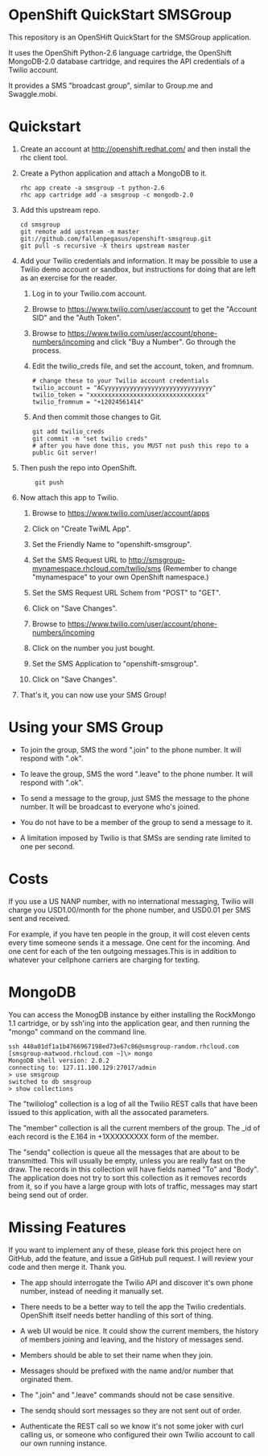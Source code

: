 # OpenShift QuickStart SMSGroup

This repository is an OpenSHift QuickStart for the SMSGroup application.

It uses the OpenShift Python-2.6 language cartridge, the OpenShift MongoDB-2.0 database cartridge, and requires the API credentials of a Twilio account.

It provides a SMS "broadcast group", similar to Group.me and Swaggle.mobi.


Quickstart
==========

1.  Create an account at http://openshift.redhat.com/ and then install the rhc client tool.

2.  Create a Python application and attach a MongoDB to it.

        rhc app create -a smsgroup -t python-2.6
        rhc app cartridge add -a smsgroup -c mongodb-2.0

3.  Add this upstream repo.

        cd smsgroup
        git remote add upstream -m master git://github.com/fallenpegasus/openshift-smsgroup.git
        git pull -s recursive -X theirs upstream master

4.  Add your Twilio credentials and information. It may be possible to use a Twilio demo account or sandbox, but instructions for doing that are left as an exercise for the reader.

    1.  Log in to your Twilio.com account.

    2.  Browse to https://www.twilio.com/user/account to get the "Account SID" and the "Auth Token".

    3.  Browse to https://www.twilio.com/user/account/phone-numbers/incoming and click "Buy a Number". Go through the process.

    4.  Edit the twilio_creds file, and set the account, token, and fromnum.

            # change these to your Twilio account credentials
            twilio_account = "ACyyyyyyyyyyyyyyyyyyyyyyyyyyyyyy"
            twilio_token = "xxxxxxxxxxxxxxxxxxxxxxxxxxxxxxxx"
            twilio_fromnum = "+12024561414"

    5.  And then commit those changes to Git.

            git add twilio_creds
            git commit -m "set twilio creds"
            # after you have done this, you MUST not push this repo to a public Git server!

5.  Then push the repo into OpenShift.

            git push

6.  Now attach this app to Twilio.

    1.  Browse to https://www.twilio.com/user/account/apps

    2.  Click on "Create TwiML App".

    3.  Set the Friendly Name to "openshift-smsgroup".

    4.  Set the SMS Request URL to http://smsgroup-mynamespace.rhcloud.com/twilio/sms (Remember to change "mynamespace" to your own OpenShift namespace.)

    5.  Set the SMS Request URL Schem from "POST" to "GET".

    6.  Click on "Save Changes".

    7.  Browse to https://www.twilio.com/user/account/phone-numbers/incoming

    8.  Click on the number you just bought.

    9.  Set the SMS Application to "openshift-smsgroup".

    1.  Click on "Save Changes".

7.  That's it, you can now use your SMS Group!



Using your SMS Group
====================

* To join the group, SMS the word ".join" to the phone number. It will respond with ".ok".

* To leave the group, SMS the word ".leave" to the phone number. It will respond with ".ok".

* To send a message to the group, just SMS the message to the phone number. It will be broadcast to everyone who's joined.

* You do not have to be a member of the group to send a message to it.

* A limitation imposed by Twilio is that SMSs are sending rate limited to one per second.


Costs
=====

If you use a US NANP number, with no international messaging, Twilio will charge you USD1.00/month for the phone number, and USD0.01 per SMS sent and received.

For example, if you have ten people in the group, it will cost eleven cents every time someone sends it a message. One cent for the incoming. And one cent for each of the ten outgoing messages.This is in addition to whatever your cellphone carriers are charging for texting.


MongoDB
=======

You can access the MonogDB instance by either installing the RockMongo 1.1 cartridge, or by ssh'ing into the application gear, and then running the "mongo" command on the command line.

    ssh 440a01df1a1b4766967198ed73e67c86@smsgroup-random.rhcloud.com
    [smsgroup-matwood.rhcloud.com ~]\> mongo
    MongoDB shell version: 2.0.2
    connecting to: 127.11.100.129:27017/admin
    > use smsgroup
    switched to db smsgroup
    > show collections

The "twiliolog" collection is a log of all the Twilio REST calls that have been issued to this application, with all the assocated parameters.

The "member" collection is all the current members of the group. The _id of each record is the E.164 in +1XXXXXXXXX form of the member.

The "sendq" collection is queue all the messages that are about to be transmitted. This will usually be empty, unless you are really fast on the draw. The records in this collection will have fields named "To" and "Body". The application does not try to sort this collection as it removes records from it, so if you have a large group with lots of traffic, messages may start being send out of order.

Missing Features
================

If you want to implement any of these, please fork this project here on GitHub, add the feature, and issue a GitHub pull request. I will review your code and then merge it. Thank you.

* The app should interrogate the Twilio API and discover it's own phone number, instead of needing it manually set.

* There needs to be a better way to tell the app the Twilio credentials. OpenShift itself needs better handling of this sort of thing.

* A web UI would be nice. It could show the current members, the history of members joining and leaving, and the history of messages send.

* Members should be able to set their name when they join.

* Messages should be prefixed with the name and/or number that orginated them.

* The ".join" and ".leave" commands should not be case sensitive.

* The sendq should sort messages so they are not sent out of order.

* Authenticate the REST call so we know it's not some joker with curl calling us, or someone who configured their own Twilio account to call our own running instance.
